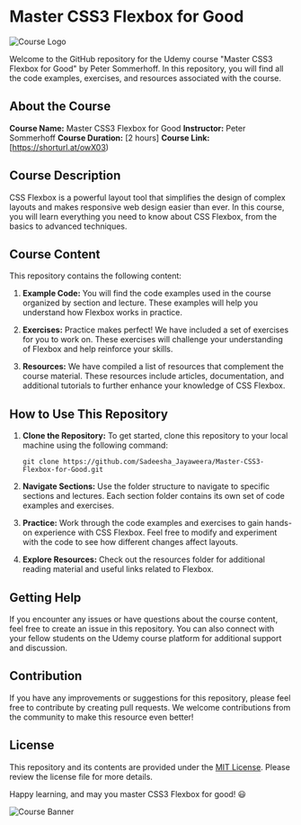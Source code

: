 # Master CSS3 Flexbox for Good

![Course Logo](course-logo.png)

Welcome to the GitHub repository for the Udemy course "Master CSS3 Flexbox for Good" by Peter Sommerhoff. In this repository, you will find all the code examples, exercises, and resources associated with the course.

## About the Course

**Course Name:** Master CSS3 Flexbox for Good
**Instructor:** Peter Sommerhoff
**Course Duration:** [2 hours]
**Course Link:** [https://shorturl.at/owX03)

## Course Description

CSS Flexbox is a powerful layout tool that simplifies the design of complex layouts and makes responsive web design easier than ever. In this course, you will learn everything you need to know about CSS Flexbox, from the basics to advanced techniques.

## Course Content

This repository contains the following content:

1. **Example Code:** You will find the code examples used in the course organized by section and lecture. These examples will help you understand how Flexbox works in practice.

2. **Exercises:** Practice makes perfect! We have included a set of exercises for you to work on. These exercises will challenge your understanding of Flexbox and help reinforce your skills.

3. **Resources:** We have compiled a list of resources that complement the course material. These resources include articles, documentation, and additional tutorials to further enhance your knowledge of CSS Flexbox.

## How to Use This Repository

1. **Clone the Repository:** To get started, clone this repository to your local machine using the following command:

   ```
   git clone https://github.com/Sadeesha_Jayaweera/Master-CSS3-Flexbox-for-Good.git
   ```

2. **Navigate Sections:** Use the folder structure to navigate to specific sections and lectures. Each section folder contains its own set of code examples and exercises.

3. **Practice:** Work through the code examples and exercises to gain hands-on experience with CSS Flexbox. Feel free to modify and experiment with the code to see how different changes affect layouts.

4. **Explore Resources:** Check out the resources folder for additional reading material and useful links related to Flexbox.

## Getting Help

If you encounter any issues or have questions about the course content, feel free to create an issue in this repository. You can also connect with your fellow students on the Udemy course platform for additional support and discussion.

## Contribution

If you have any improvements or suggestions for this repository, please feel free to contribute by creating pull requests. We welcome contributions from the community to make this resource even better!

## License

This repository and its contents are provided under the [MIT License](LICENSE). Please review the license file for more details.

Happy learning, and may you master CSS3 Flexbox for good! 😃

![Course Banner](course-banner.png)
